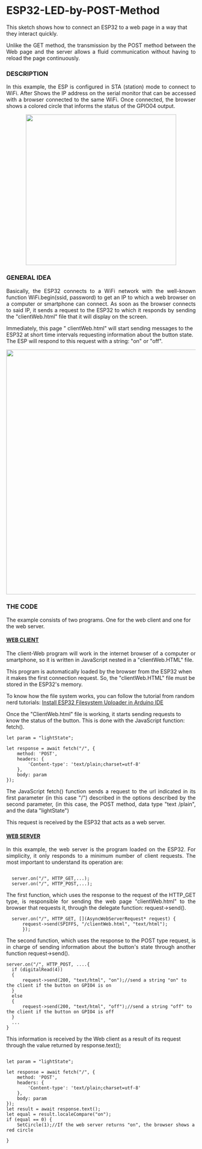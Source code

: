 # ESP32-LED-by-POST-Method

This sketch shows how to connect an ESP32 to a web page in a way that they interact quickly.

<p align="justify">
Unlike the GET method, the transmission by the POST method between the Web page and the server allows a fluid communication without having to reload the page continuously.
</p>

<h3> DESCRIPTION </h3>

<p align="justify">
In this example, the ESP is configured in STA (station) mode to connect to WiFi. After Shows the IP address on the serial monitor that can be accessed with a browser connected to the same WiFi. Once connected, the browser shows a colored circle that informs the status of the GPIO04 output.
</p>
<p align=center>
<img src="https://user-images.githubusercontent.com/10864822/202283679-9c7f3c8f-62fb-4261-b78e-8b6539cf53bd.GIF" width ="400">
</p>
<h3> GENERAL IDEA </h3>

<p align="justify">
Basically, the ESP32 connects to a WiFi network with the well-known function WiFi.begin(ssid, password) to get an IP to which a web browser on a computer or smartphone can connect. As soon as the browser connects to said IP, it sends a request to the ESP32 to which it responds by sending the "clientWeb.html" file that it will display on the screen.

Immediately, this page " clientWeb.html" will start sending messages to the ESP32 at short time intervals requesting information about the button state. The ESP will respond to this request with a string: "on" or "off".
</p>
<p align=center>
<img src="https://user-images.githubusercontent.com/10864822/202307093-ca25cb98-a2e3-4b85-926b-1ae4436e6286.jpg" width ="650">
</p>


<h3>THE CODE </h3>
The example consists of two programs. One for the web client and one for the web server.
<h4><u> WEB CLIENT </u></h4>

<p align="justify">
  The client-Web program will work in the internet browser of a computer or smartphone, so it is written in JavaScript nested in a "clientWeb.HTML" file.

This program is automatically loaded by the browser from the ESP32 when it makes the first connection request. So, the "clientWeb.HTML" file must be stored in the ESP32's memory.

To know how the file system works, you can follow the tutorial from random nerd tutorials: [Install ESP32 Filesystem Uploader in Arduino IDE](https://randomnerdtutorials.com/install-esp32-filesystem-uploader-arduino-ide/)

Once the "ClientWeb.html" file is working, it starts sending requests to know the status of the button. This is done with the JavaScript function: fetch().
</p>

```
let param = "lightState";

let response = await fetch("/", {
    method: 'POST',
    headers: {
        'Content-type': 'text/plain;charset=utf-8'
    },
    body: param
});
```

<p align="justify">
The JavaScript fetch() function sends a request to the url indicated in its first parameter (in this case "/") described in the options described by the second parameter, (in this case, the POST method, data type "text /plain", and the data "lightState")
  
  This request is received by the ESP32 that acts as a web server.

  </p>

<h4><u> WEB SERVER </u></h4>

<p align="justify">
In this example, the web server is the program loaded on the ESP32. For simplicity, it only responds to a minimum number of client requests. The most important to understand its operation are:
  </p>
  
  ```
  
    server.on("/", HTTP_GET,...);
    server.on("/", HTTP_POST,...);

  ```
  
  
<p align="justify">
The first function, which uses the response to the request of the HTTP_GET type, is responsible for sending the web page "clientWeb.html" to the browser that requests it, through the delegate function: request->send().
  </p>
  
  ```
    server.on("/", HTTP_GET, [](AsyncWebServerRequest* request) {
        request->send(SPIFFS, "/clientWeb.html", "text/html");
        });
  ```
  
<p align="justify">
  The second function, which uses the response to the POST type request, is in charge of sending information about the button's state through another function request->send().
</p>

```
server.on("/", HTTP_POST, ....{
  if (digitalRead(4))
  {
      request->send(200, "text/html", "on");//send a string "on" to the client if the button on GPIO4 is on
  }
  else
  {
      request->send(200, "text/html", "off");//send a string "off" to the client if the button on GPIO4 is off
  }
  ...
}
 ```
 This information is received by the Web client as a result of its request through the value returned by response.text();
 
```

let param = "lightState";

let response = await fetch("/", {
    method: 'POST',
    headers: {
        'Content-type': 'text/plain;charset=utf-8'
    },
    body: param
});
let result = await response.text();
let equal = result.localeCompare("on");
if (equal == 0) {
    SetCircle(1);//If the web server returns "on", the browser shows a red circle

}
```
